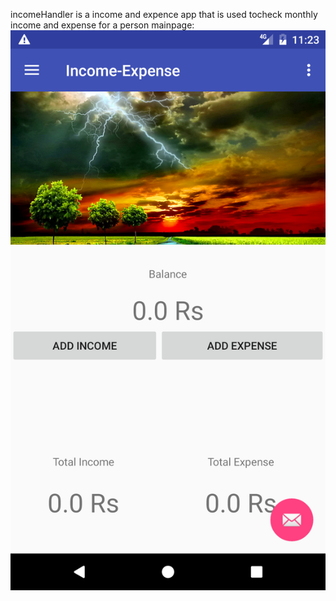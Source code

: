 incomeHandler is a income and expence app that is used tocheck monthly income and expense for a person
mainpage:
![alt tag](https://github.com/MukeshDatyal/Android/blob/master/IncomeHandler%20App/Screenshots/Screenshot_1485928398.png)
